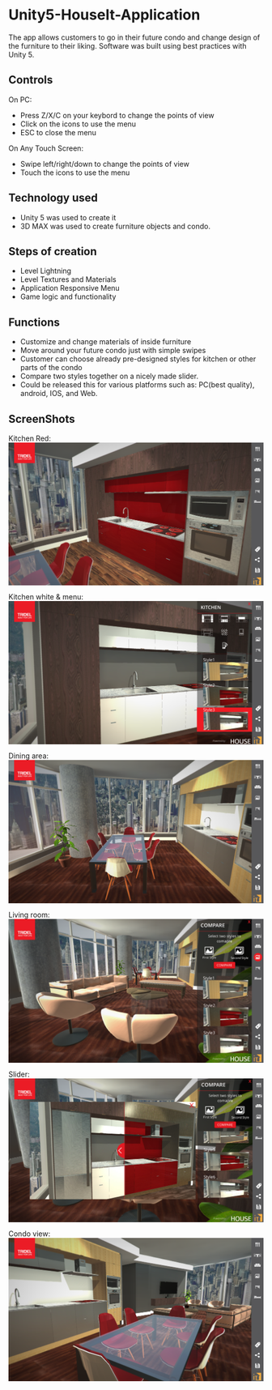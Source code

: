 # Unity5-HouseIt-Application 

The app allows customers to go in their future condo and change design of the furniture to their liking. Software was built using best
practices with Unity 5.

## Controls
On PC:
- Press Z/X/C on your keybord to change the points of view
- Click on the icons to use the menu
- ESC to close the menu
 
On Any Touch Screen:
- Swipe left/right/down to change the points of view
- Touch the icons to use the menu

## Technology used
     
- Unity 5 was used to create it
- 3D MAX was used to create furniture objects and condo.

## Steps of creation

- Level Lightning
- Level Textures and Materials
- Application Responsive Menu
- Game logic and functionality

## Functions

- Customize and change materials of inside furniture
- Move around your future condo just with simple swipes
- Customer can choose already pre-designed styles for kitchen or other parts of the condo 
- Compare two styles together on a nicely made slider. 
- Could be released this for various platforms such as: PC(best quality), android, IOS, and Web.


## ScreenShots

Kitchen Red:
<img src="Images/1.PNG" align="center" />

Kitchen white & menu:
<img src="Images/2.PNG" align="center" />

Dining area:
<img src="Images/3.PNG" align="center" />

Living room:
<img src="Images/4.PNG" align="center" />

Slider:
<img src="Images/5.PNG" align="center" />

Condo view:
<img src="Images/6.PNG" align="center" />